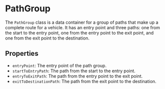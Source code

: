 # PathGroup

The `PathGroup` class is a data container for a group of paths that make up a complete route for a vehicle. It has an entry point and three paths: one from the start to the entry point, one from the entry point to the exit point, and one from the exit point to the destination.

## Properties

-   `entryPoint`: The entry point of the path group.
-   `startToEntryPath`: The path from the start to the entry point.
-   `entryToExitPath`: The path from the entry point to the exit point.
-   `exitToDestinationPath`: The path from the exit point to the destination.

